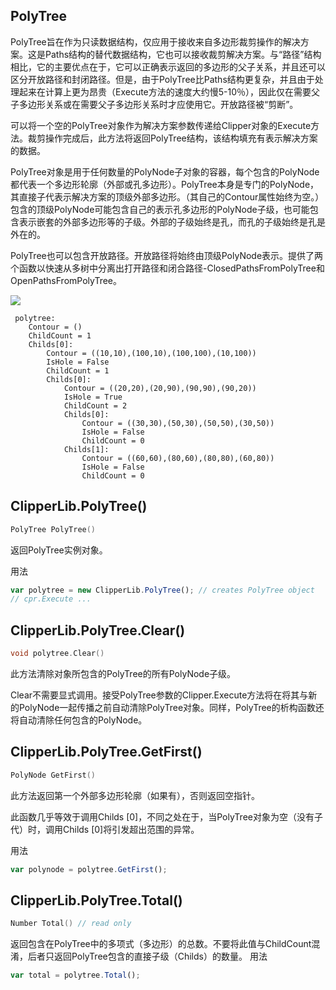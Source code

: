## PolyTree
PolyTree旨在作为只读数据结构，仅应用于接收来自多边形裁剪操作的解决方案。这是Paths结构的替代数据结构，它也可以接收裁剪解决方案。与“路径”结构相比，它的主要优点在于，它可以正确表示返回的多边形的父子关系，并且还可以区分开放路径和封闭路径。但是，由于PolyTree比Paths结构更复杂，并且由于处理起来在计算上更为昂贵（Execute方法的速度大约慢5-10％），因此仅在需要父子多边形关系或在需要父子多边形关系时才应使用它。开放路径被“剪断”。

可以将一个空的PolyTree对象作为解决方案参数传递给Clipper对象的Execute方法。裁剪操作完成后，此方法将返回PolyTree结构，该结构填充有表示解决方案的数据。

PolyTree对象是用于任何数量的PolyNode子对象的容器，每个包含的PolyNode都代表一个多边形轮廓（外部或孔多边形）。PolyTree本身是专门的PolyNode，其直接子代表示解决方案的顶级外部多边形。（其自己的Contour属性始终为空。）包含的顶级PolyNode可能包含自己的表示孔多边形的PolyNode子级，也可能包含表示嵌套的外部多边形等的子级。外部的子级始终是孔，而孔的子级始终是孔是外在的。

PolyTree也可以包含开放路径。开放路径将始终由顶级PolyNode表示。提供了两个函数以快速从多树中分离出打开路径和闭合路径-ClosedPathsFromPolyTree和OpenPathsFromPolyTree。

![](https://sourceforge.net/p/jsclipper/wiki/_discuss/thread/f3a2fc70/6d6f/attachment/polytree.png)
```
 polytree: 
    Contour = ()
    ChildCount = 1
    Childs[0]: 
        Contour = ((10,10),(100,10),(100,100),(10,100))
        IsHole = False
        ChildCount = 1
        Childs[0]: 
            Contour = ((20,20),(20,90),(90,90),(90,20))
            IsHole = True
            ChildCount = 2
            Childs[0]: 
                Contour = ((30,30),(50,30),(50,50),(30,50))
                IsHole = False
                ChildCount = 0
            Childs[1]: 
                Contour = ((60,60),(80,60),(80,80),(60,80))
                IsHole = False
                ChildCount = 0
```

## ClipperLib.PolyTree()
```c
PolyTree PolyTree()
```
返回PolyTree实例对象。

用法
```javascript
var polytree = new ClipperLib.PolyTree(); // creates PolyTree object
// cpr.Execute ...
```

## ClipperLib.PolyTree.Clear()
```c
void polytree.Clear()
```

此方法清除对象所包含的PolyTree的所有PolyNode子级。

Clear不需要显式调用。接受PolyTree参数的Clipper.Execute方法将在将其与新的PolyNode一起传播之前自动清除PolyTree对象。同样，PolyTree的析构函数还将自动清除任何包含的PolyNode。


## ClipperLib.PolyTree.GetFirst()
```c
PolyNode GetFirst()
```

此方法返回第一个外部多边形轮廓（如果有），否则返回空指针。

此函数几乎等效于调用Childs [0]，不同之处在于，当PolyTree对象为空（没有子代）时，调用Childs [0]将引发超出范围的异常。

用法
```javascript
var polynode = polytree.GetFirst();
```

## ClipperLib.PolyTree.Total()
```c
Number Total() // read only
```
返回包含在PolyTree中的多项式（多边形）的总数。不要将此值与ChildCount混淆，后者只返回PolyTree包含的直接子级（Childs）的数量。
用法
```javascript
var total = polytree.Total();
```
